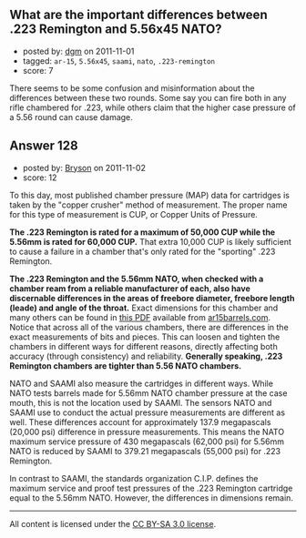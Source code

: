 ## What are the important differences between .223 Remington and 5.56x45 NATO?

- posted by: [dgm](https://stackexchange.com/users/-1/78-dgm) on 2011-11-01
- tagged: `ar-15`, `5.56x45`, `saami`, `nato`, `.223-remington`
- score: 7

There seems to be some confusion and misinformation about the differences between these two rounds. Some say you can fire both in any rifle chambered for .223, while others claim that the higher case pressure of a 5.56 round can cause damage.


## Answer 128

- posted by: [Bryson](https://stackexchange.com/users/-1/32-bryson) on 2011-11-02
- score: 12

To this day, most published chamber pressure (MAP) data for cartridges is taken by the "copper crusher" method of measurement. The proper name for this type of measurement is CUP, or Copper Units of Pressure.

<strong>The .223 Remington is rated for a maximum of 50,000 CUP while the 5.56mm is rated for 60,000 CUP.</strong> That extra 10,000 CUP is likely sufficient to cause a failure in a chamber that's only rated for the "sporting" .223 Remington.

<strong>The .223 Remington and the 5.56mm NATO, when checked with a chamber ream from a reliable manufacturer of each, also have discernable differences in the areas of freebore diameter, freebore length (leade) and angle of the throat.</strong> Exact dimensions for this chamber and many others can be found in <a href="http://www.ar15barrels.com/data/223-556.pdf">this PDF</a> available from <a href="http://www.ar15barrels.com/">ar15barrels.com</a>. Notice that across all of the various chambers, there are differences in the exact measurements of bits and pieces. This can loosen and tighten the chambers in different ways for different reasons, directly affecting both accuracy (through consistency) and reliability. <strong>Generally speaking, .223 Remington chambers are tighter than 5.56 NATO chambers.</strong>

NATO and SAAMI also measure the cartridges in different ways. While NATO tests barrels made for 5.56mm NATO chamber pressure at the case mouth, this is not the location used by SAAMI. The sensors NATO and SAAMI use to conduct the actual pressure measurements are different as well. These differences account for approximately 137.9 megapascals (20,000 psi) difference in pressure measurements. This means the NATO maximum service pressure of 430 megapascals (62,000 psi) for 5.56mm NATO is reduced by SAAMI to 379.21 megapascals (55,000 psi) for .223 Remington.

In contrast to SAAMI, the standards organization C.I.P. defines the maximum service and proof test pressures of the .223 Remington cartridge equal to the 5.56mm NATO. However, the differences in dimensions remain.



---

All content is licensed under the [CC BY-SA 3.0 license](https://creativecommons.org/licenses/by-sa/3.0/).
